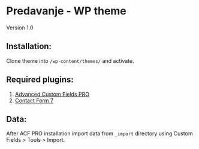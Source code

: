 # Predavanje - WP theme

Version 1.0

## Installation:

Clone theme into `/wp-content/themes/` and activate.

## Required plugins:

1. [Advanced Custom Fields PRO](https://www.advancedcustomfields.com)
2. [Contact Form 7](https://wordpress.org/plugins/contact-form-7/)

## Data:

After ACF PRO installation import data from `_import` directory using Custom Fields > Tools > Import.
